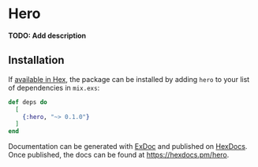 # Hero

**TODO: Add description**

## Installation

If [available in Hex](https://hex.pm/docs/publish), the package can be installed
by adding `hero` to your list of dependencies in `mix.exs`:

```elixir
def deps do
  [
    {:hero, "~> 0.1.0"}
  ]
end
```

Documentation can be generated with [ExDoc](https://github.com/elixir-lang/ex_doc)
and published on [HexDocs](https://hexdocs.pm). Once published, the docs can
be found at <https://hexdocs.pm/hero>.

